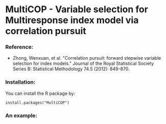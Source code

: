 # MultiCOP - Variable selection for Multiresponse index model via correlation pursuit 


### Reference:
  - Zhong, Wenxuan, et al. "Correlation pursuit: forward stepwise variable selection for index models." Journal of the Royal Statistical Society Series B: Statistical Methodology 74.5 (2012): 849-870.

### Installation:
You can install the R package by:

```{r}
install.packages("MultiCOP")
```
### An example:

